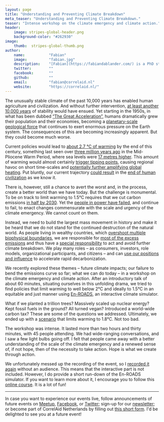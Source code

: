 ```yaml
---
layout: page
title: "Understanding and Preventing Climate Breakdown"
meta_teaser: "Understanding and Preventing Climate Breakdown."
teaser: "Intense workshop on the climate emergency and climate action."
header:
    image: stripes-global-header.png
    background-color: "#262930"
image:
    thumb:  stripes-global-thumb.png
author:
    name:           "Fabian"
    image:          "fabian.jpg"
    description:    "[Fabian](https://fabiandablander.com/) is a PhD student at the University of Amsterdam interested in Bayesian testing, causal inference, networks, and dynamical systems modeling. He is a co-founder and the secretary of CorrelAid Netherlands."
    twitter:        ""
    facebook:       ""
    github:         ""
    email:          "fabian@correlaid.nl"
    website:        "https://correlaid.nl/"
---
```


The unusually stable climate of the past 10,000 years has enabled human agriculture and civilization. And without further intervention, [at least another 10,000 years](https://www.science.org/doi/abs/10.1126/science.1076120) of stability would have ensued. Yet starting in the 1950s, in what has been dubbed [“The Great Acceleration”](https://journals.sagepub.com/doi/10.1177/2053019614564785), humans dramatically grew their population and their economies, becoming a [planetary-scale geological force](https://www.goodreads.com/book/show/36004703-the-human-planet) that continues to exert enormous pressure on the Earth system. The consequences of this are becoming increasingly apparent. But they could become much worse.

Current policies would lead to [about 2.7 °C of warming](https://www.unep.org/resources/emissions-gap-report-2021) by the end of this century, something last seen over [three million years ago](https://www.pnas.org/content/115/52/13288) in the Mid-Pliocene Warm Period, where sea levels were [17 metres higher](https://www.nature.com/articles/s41586-019-1543-2). This amount of warming would almost certainly [trigger tipping points](https://www.carbonbrief.org/explainer-nine-tipping-points-that-could-be-triggered-by-climate-change), causing regional havoc on short time-scales and [potentially further amplifying global heating](https://www.pnas.org/content/115/33/8252). Put bluntly, our current trajectory [could result](https://theecologist.org/2019/jan/03/its-nonlinearity-stupid) in the [end of human civilization](https://www.goodreads.com/en/book/show/19145016-the-collapse-of-western-civilization) as we know it.

There is, however, still a chance to avert the worst and, in the process, create a better world than we have today. But the challenge is monumental. To be on track to limit warming to 1.5°C requires that we cut carbon emissions [in half by 2030](https://www.science.org/doi/10.1126/science.aah3443). Yet the [people in power have failed](https://www.annualreviews.org/doi/abs/10.1146/annurev-environ-012220-011104), and continue to fail, to enact changes commensurate with the scale and urgency of the climate emergency. We cannot count on them.

Instead, we need to build the largest mass movement in history and make it be heard that we do not stand for the continued destruction of the natural world. As people living in wealthy countries, which [overshoot multiple biophysical boundaries](https://www.nature.com/articles/s41893-021-00799-z), we are responsible for [most of the excess emissions](https://www.ecoequity.org/wp-content/uploads/2020/12/GAP-graphic.png) and thus have a [special responsibility](https://www.carbonbrief.org/in-depth-qa-what-is-climate-justice) to act and avoid further climate breakdown. We play many roles – as consumers, investors, role models, organizational participants, and citizens – and can [use our positions and influence](https://www.nature.com/articles/s41560-021-00900-y) to accelerate rapid decarbonization.

We recently explored these themes – future climate impacts; our failure to bend the emissions curve so far; what we can do today – in a workshop on the climate emergency and climate action. After an introductory talk of about 60 minutes, situating ourselves in this unfolding drama, we tried to find policies that limit warming to well below 2°C and ideally to 1.5°C in an equitable and just manner using [En-ROADS](https://en-roads.climateinteractive.org/scenario.html?v=21.12.0), an interactive climate simulator.

What if we planted a trillion trees? Massively scaled up nuclear energy? Kept fossil fuels in the ground? All turned vegan? Introduced a world-wide carbon tax? These are some of the questions we addressed. Ultimately, we ended up with a [scenario](https://en-roads.climateinteractive.org/scenario.html?v=21.12.0&p196=50&p198=50&p200=50&p16=-0.03&p35=2&p39=50&p47=5&p53=50&p57=-10&p209=1&p60=-80&p61=-50&p254=2021&p65=30&p218=5&p208=2&p68=10&p70=50) that limits warming to 1.8°C. Not too bad.

The workshop was intense. It lasted more than two hours and thirty minutes, with 45 people attending. We had wide-ranging conversations, and I saw a few light bulbs going off. I felt that people came away with a better understanding of the scale of the climate emergency and a renewed sense of, if not hope, then of the necessity to take action. Hope is what we create through action.

We unfortunately messed up the recording of the event, so I [recorded it again](https://www.youtube.com/watch?v=aYEFV4feVBs) without an audience. This means that the interactive part is not included. However, I do provide a short run-down of the En-ROADS simulator. If you want to learn more about it, I encourage you to follow this [online course](https://learn.climateinteractive.org/course/mastering-en-roads-mid-2021). It is a lot of fun!

---


In case you want to experience our events live, follow announcements of future events on [Meetup](https://www.meetup.com/DataForGood-CorrelAid-X-Netherlands/), [Facebook](https://www.facebook.com/CorrelAidXNetherlands), or [Twitter](https://twitter.com/CorrelAidxNL); sign-up for our [newsletter](https://correlaid.us12.list-manage.com/subscribe?u=b294bf2834adf5d89bdd2dd5a&id=915f3f3eff); or become part of CorrelAid Netherlands by filling out [this short form](https://docs.google.com/forms/d/e/1FAIpQLSedU42DDarSFW1IdDUO1WeVCk3mcBr0_9jKqvKHnEWPDiUC-A/viewform). I'd be delighted to see you at a future event!
